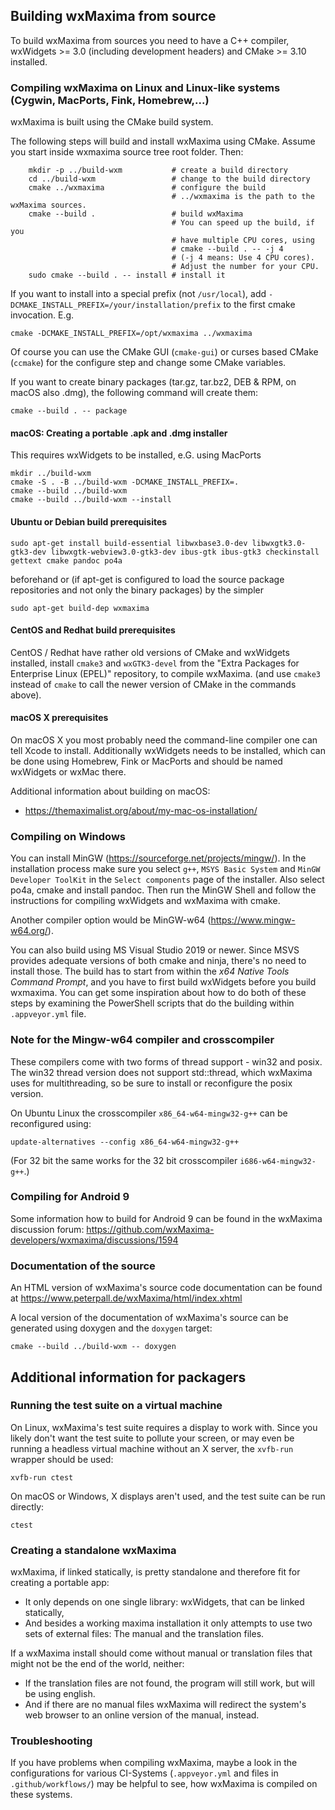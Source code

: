 Building wxMaxima from source
-----------------------------

To build wxMaxima from sources you need to have a C++ compiler,
wxWidgets >= 3.0 (including development headers) and
CMake >= 3.10 installed.

### Compiling wxMaxima on Linux and Linux-like systems (Cygwin, MacPorts, Fink, Homebrew,...)

wxMaxima is built using the CMake build system.

The following steps will build and install wxMaxima using CMake.
Assume you start inside wxmaxima source tree root folder. Then:

        mkdir -p ../build-wxm           # create a build directory
        cd ../build-wxm                 # change to the build directory
        cmake ../wxmaxima               # configure the build
                                        # ../wxmaxima is the path to the wxMaxima sources.
        cmake --build .                 # build wxMaxima
                                        # You can speed up the build, if you
                                        # have multiple CPU cores, using
                                        # cmake --build . -- -j 4
                                        # (-j 4 means: Use 4 CPU cores).
                                        # Adjust the number for your CPU.
        sudo cmake --build . -- install # install it

If you want to install into a special prefix (not `/usr/local`), add
`-DCMAKE_INSTALL_PREFIX=/your/installation/prefix` to the first
cmake invocation. E.g.

    cmake -DCMAKE_INSTALL_PREFIX=/opt/wxmaxima ../wxmaxima

Of course you can use the CMake GUI (`cmake-gui`) or curses based CMake
(`ccmake`) for the configure step and change some CMake variables.

If you want to create binary packages (tar.gz, tar.bz2, DEB & RPM, on macOS
also .dmg), the following command will create them:

    cmake --build . -- package


#### macOS: Creating a portable .apk and .dmg installer

This requires wxWidgets to be installed, e.G. using MacPorts

    mkdir ../build-wxm
    cmake -S . -B ../build-wxm -DCMAKE_INSTALL_PREFIX=.
    cmake --build ../build-wxm
    cmake --build ../build-wxm --install

#### Ubuntu or Debian build prerequisites

    sudo apt-get install build-essential libwxbase3.0-dev libwxgtk3.0-gtk3-dev libwxgtk-webview3.0-gtk3-dev ibus-gtk ibus-gtk3 checkinstall gettext cmake pandoc po4a

beforehand or (if apt-get is configured to load the source package
repositories and not only the binary packages) by the simpler

    sudo apt-get build-dep wxmaxima

#### CentOS and Redhat build prerequisites

CentOS / Redhat have rather old versions of CMake and wxWidgets installed,
install `cmake3` and `wxGTK3-devel` from the "Extra Packages for Enterprise Linux (EPEL)"
repository, to compile wxMaxima. (and use `cmake3` instead of `cmake` to call
the newer version of CMake in the commands above).

#### macOS X prerequisites

On macOS X you most probably need the command-line compiler one can tell
Xcode to install. Additionally wxWidgets needs to be installed, which can
be done using Homebrew, Fink or MacPorts and should be named wxWidgets or
wxMac there.

Additional information about building on macOS:

- https://themaximalist.org/about/my-mac-os-installation/


### Compiling on Windows

You can install MinGW (https://sourceforge.net/projects/mingw/). In
the installation process make sure you select `g++`, `MSYS Basic
System` and `MinGW Developer ToolKit` in the `Select components` page
of the installer. Also select po4a, cmake and install pandoc.
Then run the MinGW Shell and follow the instructions for compiling
wxWidgets and wxMaxima with cmake.

Another compiler option would be MinGW-w64 (https://www.mingw-w64.org/).

You can also build using MS Visual Studio 2019 or newer. Since MSVS
provides adequate versions of both cmake and ninja, there's no need
to install those. The build has to start from within the  *x64 Native
Tools Command Prompt*, and you have to first build wxWidgets before
you build wxmaxima. You can get some inspiration about how to do both
of these steps by examining the PowerShell scripts that do the building
within `.appveyor.yml` file.


### Note for the Mingw-w64 compiler and crosscompiler

These compilers come with two forms of thread support - win32 and posix.
The win32 thread version does not support std::thread, which wxMaxima
uses for multithreading, so be sure to install or reconfigure the
posix version.

On Ubuntu Linux the crosscompiler `x86_64-w64-mingw32-g++` can be
reconfigured using:

    update-alternatives --config x86_64-w64-mingw32-g++

(For 32 bit the same works for the 32 bit crosscompiler `i686-w64-mingw32-g++`.)


### Compiling for Android 9

Some information how to build for Android 9 can be found in the wxMaxima
discussion forum:
https://github.com/wxMaxima-developers/wxmaxima/discussions/1594


### Documentation of the source

An HTML version of wxMaxima's source code documentation can be found at
https://www.peterpall.de/wxMaxima/html/index.xhtml

A local version of the documentation of wxMaxima's source can be
generated using doxygen and the `doxygen` target:

    cmake --build ../build-wxm -- doxygen


Additional information for packagers
------------------------------------

### Running the test suite on a virtual machine

On Linux, wxMaxima's test suite requires a display to work with.
Since you likely don't want the test suite to pollute your screen,
or may even be running a headless virtual machine without an X server,
the `xvfb-run` wrapper should be used:

    xvfb-run ctest

On macOS or Windows, X displays aren't used, and the test suite can be
run directly:

    ctest

### Creating a standalone wxMaxima

wxMaxima, if linked statically, is pretty standalone and therefore fit for
creating a portable app:

 * It only depends on one single library: wxWidgets, that can be linked
   statically,
 * And besides a working maxima installation it only attempts to use two
   sets of external files: The manual and the translation files.

If a wxMaxima install should come without manual or translation files that
might not be the end of the world, neither:

 * If the translation files are not found, the program will still work,
   but will be using english.
 * And if there are no manual files wxMaxima will redirect the system's web
   browser to an online version of the manual, instead.

### Troubleshooting

If you have problems when compiling wxMaxima, maybe a look in the configurations
for various CI-Systems (`.appveyor.yml` and files in `.github/workflows/`)
may be helpful to see, how wxMaxima is compiled on these systems.
